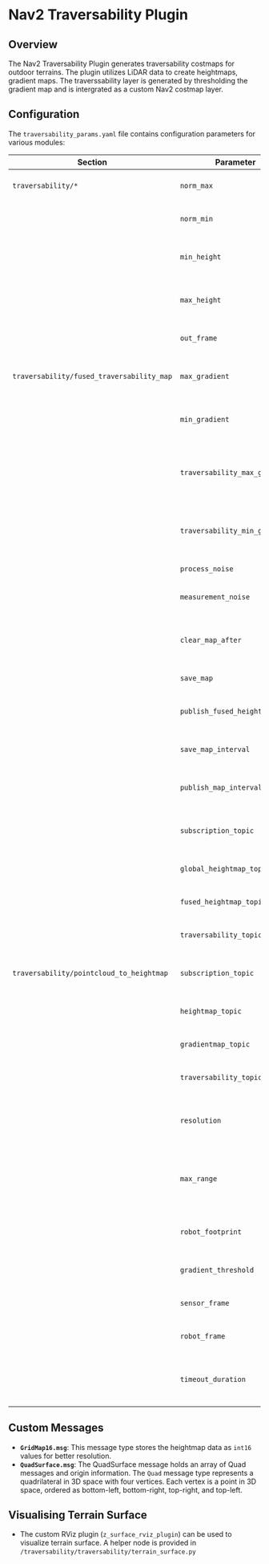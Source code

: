 # Nav2 Traversability Plugin

## Overview

The Nav2 Traversability Plugin generates traversability costmaps for outdoor terrains. The plugin utilizes LiDAR data to create heightmaps, gradient maps. The traverssability layer is generated by thresholding the gradient map and is intergrated as a custom Nav2 costmap layer.

## Configuration

The `traversability_params.yaml` file contains configuration parameters for various modules:

| **Section**                          | **Parameter**                     | **Description**                                   |
|--------------------------------------|-----------------------------------|---------------------------------------------------|
| `traversability/*`                   | `norm_max`                        | Maximum value for normalization.                 |
|                                      | `norm_min`                        | Minimum value for normalization.                 |
|                                      | `min_height`                      | Minimum height value for the heightmap.          |
|                                      | `max_height`                      | Maximum height value for the heightmap.          |
|                                      | `out_frame`                       | Output frame of reference (set to odom).                       |
| `traversability/fused_traversability_map` | `max_gradient`               | Maximum gradient value for the gradeint map.         |
|                                      | `min_gradient`                    | Minimum gradient value for the gradeint map.        |
|                                      | `traversability_max_gradient`     | Maximum allowed gradient above which terrain is NOT traversable.  |
|                                      | `traversability_min_gradient`     | Minimum gradient below which terrain is traversable.      |
|                                      | `process_noise`                   | Process noise for filtering.                     |
|                                      | `measurement_noise`               | Measurement noise for filtering.                 |
|                                      | `clear_map_after`                 | Time (seconds) after which to clear the map.     |
|                                      | `save_map`                        | Boolean to save the map.                         |
|                                      | `publish_fused_heightmap`         | Boolean to publish the fused heightmap.           |
|                                      | `save_map_interval`               | Interval (seconds) to save the map.              |
|                                      | `publish_map_interval`            | Interval (seconds) to publish the map.           |
|                                      | `subscription_topic`              | Topic for subscribing to the heightmap.          |
|                                      | `global_heightmap_topic`          | Topic for the global heightmap.                  |
|                                      | `fused_heightmap_topic`           | Topic for the fused heightmap.                   |
|                                      | `traversability_topic`            | Topic for the traversability map.                |
| `traversability/pointcloud_to_heightmap` | `subscription_topic`              | Topic for subscribing to the point cloud.        |
|                                      | `heightmap_topic`                 | Topic for the heightmap output.                  |
|                                      | `gradientmap_topic`               | Topic for the gradient map output.               |
|                                      | `traversability_topic`            | Topic for the traversability map output.         |
|                                      | `resolution`                      | Resolution of the heightmap (meters per cell).   |
|                                      | `max_range`                       | Maximum range to consider in the heightmap (meters). |
|                                      | `robot_footprint`                 | Radius of the robot footprint (meters).          |
|                                      | `gradient_threshold`              | Threshold for gradient calculations.             |
|                                      | `sensor_frame`                    | Frame of reference for the sensor.               |
|                                      | `robot_frame`                     | Frame of reference for the robot.                |
|                                      | `timeout_duration`                | Timeout duration for transform buffer (seconds).       |

## Custom Messages

- **`GridMap16.msg`**: This message type stores the heightmap data as `int16` values for better resolution.
- **`QuadSurface.msg`**: The QuadSurface message holds an array of Quad messages and origin information. The `Quad` message type represents a quadrilateral in 3D space with four vertices. Each vertex is a point in 3D space, ordered as bottom-left, bottom-right, top-right, and top-left.


## Visualising Terrain Surface
- The custom RViz plugin (`z_surface_rviz_plugin`) can be used to visualize terrain surface. A helper node is provided in `/traversability/traversability/terrain_surface.py`

